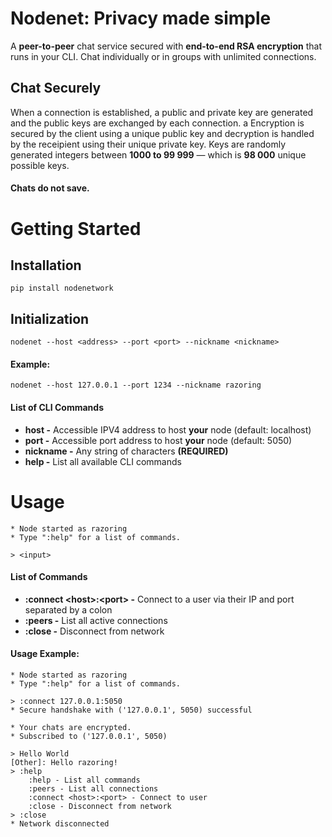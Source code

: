 # Nodenet: Privacy made simple
A **peer-to-peer** chat service secured with **end-to-end RSA encryption** that runs in your CLI. Chat individually or in groups with unlimited connections.

## Chat Securely
When a connection is established, a public and private key are generated and the public keys are exchanged by each connection. a Encryption is secured by the client using a unique public key and decryption is handled by the receipient using their unique private key. Keys are randomly generated integers between **1000 to 99 999** — which is **98 000** unique possible keys.

#### Chats do not save.
# Getting Started
## Installation
```
pip install nodenetwork
```
## Initialization
```
nodenet --host <address> --port <port> --nickname <nickname>
```

#### Example:
```
nodenet --host 127.0.0.1 --port 1234 --nickname razoring
```

#### List of CLI Commands
- **host -** Accessible IPV4 address to host **your** node (default: localhost)
- **port -** Accessible port address to host **your** node  (default: 5050)
- **nickname -** Any string of characters **(REQUIRED)**
- **help -** List all available CLI commands

# Usage
```
* Node started as razoring
* Type ":help" for a list of commands.

> <input>
```
#### List of Commands
- **:connect <host\>:<port\> -** Connect to a user via their IP and port separated by a colon
- **:peers -** List all active connections
- **:close -** Disconnect from network

#### Usage Example:
```
* Node started as razoring
* Type ":help" for a list of commands.

> :connect 127.0.0.1:5050
* Secure handshake with ('127.0.0.1', 5050) successful

* Your chats are encrypted.
* Subscribed to ('127.0.0.1', 5050)

> Hello World
[Other]: Hello razoring!
> :help
    :help - List all commands
    :peers - List all connections
    :connect <host>:<port> - Connect to user
    :close - Disconnect from network
> :close
* Network disconnected
```